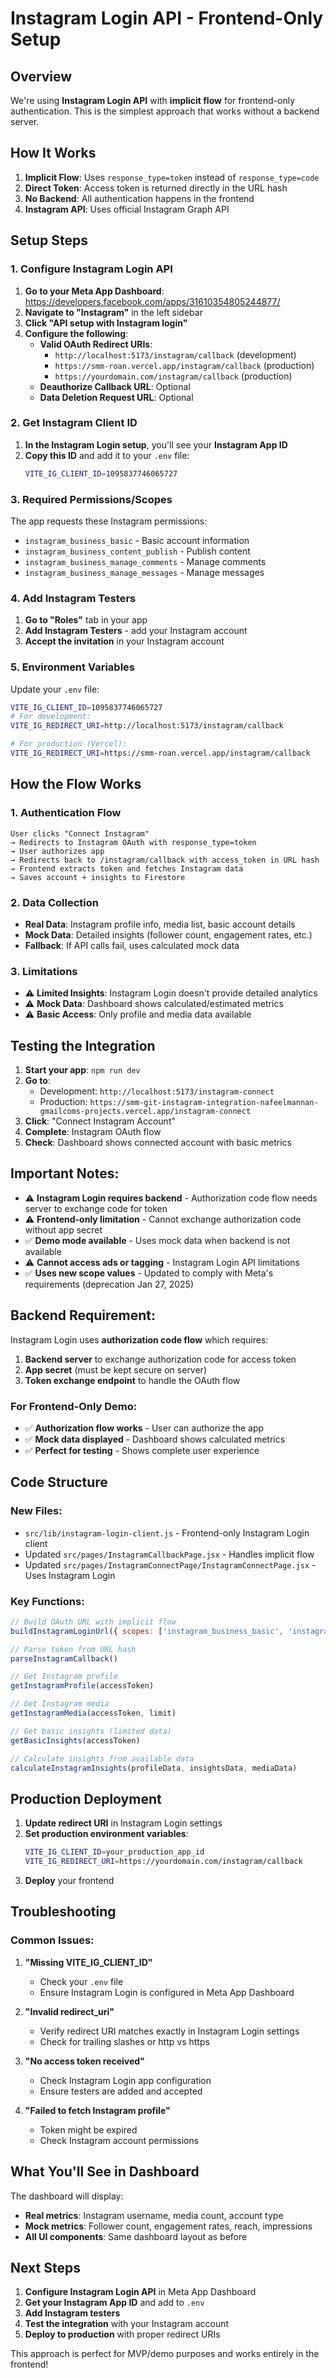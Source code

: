 # Instagram Login API - Frontend-Only Setup

## Overview

We're using **Instagram Login API** with **implicit flow** for frontend-only authentication. This is the simplest approach that works without a backend server.

## How It Works

1. **Implicit Flow**: Uses `response_type=token` instead of `response_type=code`
2. **Direct Token**: Access token is returned directly in the URL hash
3. **No Backend**: All authentication happens in the frontend
4. **Instagram API**: Uses official Instagram Graph API

## Setup Steps

### 1. Configure Instagram Login API

1. **Go to your Meta App Dashboard**: https://developers.facebook.com/apps/31610354805244877/
2. **Navigate to "Instagram"** in the left sidebar
3. **Click "API setup with Instagram login"**
4. **Configure the following**:
   - **Valid OAuth Redirect URIs**: 
     - `http://localhost:5173/instagram/callback` (development)
     - `https://smm-roan.vercel.app/instagram/callback` (production)
     - `https://yourdomain.com/instagram/callback` (production)
   - **Deauthorize Callback URL**: Optional
   - **Data Deletion Request URL**: Optional

### 2. Get Instagram Client ID

1. **In the Instagram Login setup**, you'll see your **Instagram App ID**
2. **Copy this ID** and add it to your `.env` file:
   ```bash
   VITE_IG_CLIENT_ID=1095837746065727
   ```

### 3. **Required Permissions/Scopes**

The app requests these Instagram permissions:
- `instagram_business_basic` - Basic account information
- `instagram_business_content_publish` - Publish content
- `instagram_business_manage_comments` - Manage comments
- `instagram_business_manage_messages` - Manage messages

### 4. Add Instagram Testers

1. **Go to "Roles"** tab in your app
2. **Add Instagram Testers** - add your Instagram account
3. **Accept the invitation** in your Instagram account

### 5. Environment Variables

Update your `.env` file:
```bash
VITE_IG_CLIENT_ID=1095837746065727
# For development:
VITE_IG_REDIRECT_URI=http://localhost:5173/instagram/callback

# For production (Vercel):
VITE_IG_REDIRECT_URI=https://smm-roan.vercel.app/instagram/callback
```

## How the Flow Works

### 1. **Authentication Flow**
```
User clicks "Connect Instagram"
→ Redirects to Instagram OAuth with response_type=token
→ User authorizes app
→ Redirects back to /instagram/callback with access_token in URL hash
→ Frontend extracts token and fetches Instagram data
→ Saves account + insights to Firestore
```

### 2. **Data Collection**
- **Real Data**: Instagram profile info, media list, basic account details
- **Mock Data**: Detailed insights (follower count, engagement rates, etc.)
- **Fallback**: If API calls fail, uses calculated mock data

### 3. **Limitations**
- ⚠️ **Limited Insights**: Instagram Login doesn't provide detailed analytics
- ⚠️ **Mock Data**: Dashboard shows calculated/estimated metrics
- ⚠️ **Basic Access**: Only profile and media data available

## Testing the Integration

1. **Start your app**: `npm run dev`
2. **Go to**: 
   - Development: `http://localhost:5173/instagram-connect`
   - Production: `https://smm-git-instagram-integration-nafeelmannan-gmailcoms-projects.vercel.app/instagram-connect`
3. **Click**: "Connect Instagram Account"
4. **Complete**: Instagram OAuth flow
5. **Check**: Dashboard shows connected account with basic metrics

## **Important Notes:**

- ⚠️ **Instagram Login requires backend** - Authorization code flow needs server to exchange code for token
- ⚠️ **Frontend-only limitation** - Cannot exchange authorization code without app secret
- ✅ **Demo mode available** - Uses mock data when backend is not available
- ⚠️ **Cannot access ads or tagging** - Instagram Login API limitations
- ✅ **Uses new scope values** - Updated to comply with Meta's requirements (deprecation Jan 27, 2025)

## **Backend Requirement:**

Instagram Login uses **authorization code flow** which requires:
1. **Backend server** to exchange authorization code for access token
2. **App secret** (must be kept secure on server)
3. **Token exchange endpoint** to handle the OAuth flow

### **For Frontend-Only Demo:**
- ✅ **Authorization flow works** - User can authorize the app
- ✅ **Mock data displayed** - Dashboard shows calculated metrics
- ✅ **Perfect for testing** - Shows complete user experience

## Code Structure

### New Files:
- `src/lib/instagram-login-client.js` - Frontend-only Instagram Login client
- Updated `src/pages/InstagramCallbackPage.jsx` - Handles implicit flow
- Updated `src/pages/InstagramConnectPage/InstagramConnectPage.jsx` - Uses Instagram Login

### Key Functions:
```javascript
// Build OAuth URL with implicit flow
buildInstagramLoginUrl({ scopes: ['instagram_business_basic', 'instagram_business_content_publish', 'instagram_business_manage_comments', 'instagram_business_manage_messages'] })

// Parse token from URL hash
parseInstagramCallback()

// Get Instagram profile
getInstagramProfile(accessToken)

// Get Instagram media
getInstagramMedia(accessToken, limit)

// Get basic insights (limited data)
getBasicInsights(accessToken)

// Calculate insights from available data
calculateInstagramInsights(profileData, insightsData, mediaData)
```

## Production Deployment

1. **Update redirect URI** in Instagram Login settings
2. **Set production environment variables**:
   ```bash
   VITE_IG_CLIENT_ID=your_production_app_id
   VITE_IG_REDIRECT_URI=https://yourdomain.com/instagram/callback
   ```
3. **Deploy** your frontend

## Troubleshooting

### Common Issues:

1. **"Missing VITE_IG_CLIENT_ID"**
   - Check your `.env` file
   - Ensure Instagram Login is configured in Meta App Dashboard

2. **"Invalid redirect_uri"**
   - Verify redirect URI matches exactly in Instagram Login settings
   - Check for trailing slashes or http vs https

3. **"No access token received"**
   - Check Instagram Login app configuration
   - Ensure testers are added and accepted

4. **"Failed to fetch Instagram profile"**
   - Token might be expired
   - Check Instagram account permissions

## What You'll See in Dashboard

The dashboard will display:
- **Real metrics**: Instagram username, media count, account type
- **Mock metrics**: Follower count, engagement rates, reach, impressions
- **All UI components**: Same dashboard layout as before

## Next Steps

1. **Configure Instagram Login API** in Meta App Dashboard
2. **Get your Instagram App ID** and add to `.env`
3. **Add Instagram testers**
4. **Test the integration** with your Instagram account
5. **Deploy to production** with proper redirect URIs

This approach is perfect for MVP/demo purposes and works entirely in the frontend!
